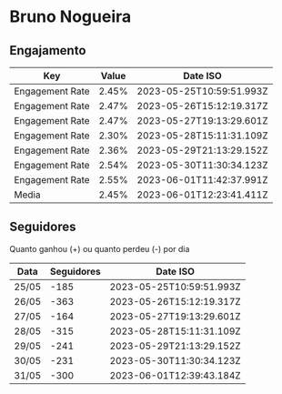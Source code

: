 # Bruno Nogueira

## Engajamento

| Key             | Value | Date ISO                 |
| --------------- | ----- | ------------------------ |
| Engagement Rate | 2.45% | 2023-05-25T10:59:51.993Z |
| Engagement Rate | 2.47% | 2023-05-26T15:12:19.317Z |
| Engagement Rate | 2.47% | 2023-05-27T19:13:29.601Z |
| Engagement Rate | 2.30% | 2023-05-28T15:11:31.109Z |
| Engagement Rate | 2.36% | 2023-05-29T21:13:29.152Z |
| Engagement Rate | 2.54% | 2023-05-30T11:30:34.123Z |
| Engagement Rate | 2.55% | 2023-06-01T11:42:37.991Z |
| Media           | 2.45% | 2023-06-01T12:23:41.411Z |

## Seguidores

Quanto ganhou (+) ou quanto perdeu (-) por dia

| Data  | Seguidores | Date ISO                 |
| ----- | ---------- | ------------------------ |
| 25/05 | -185       | 2023-05-25T10:59:51.993Z |
| 26/05 | -363       | 2023-05-26T15:12:19.317Z |
| 27/05 | -164       | 2023-05-27T19:13:29.601Z |
| 28/05 | -315       | 2023-05-28T15:11:31.109Z |
| 29/05 | -241       | 2023-05-29T21:13:29.152Z |
| 30/05 | -231       | 2023-05-30T11:30:34.123Z |
| 31/05 | -300       | 2023-06-01T12:39:43.184Z |